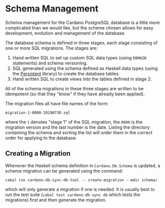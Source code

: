 # Schema Management

Schema management for the Cardano PostgreSQL database is a little more complicated than we would
like, but the scheme chosen allows for easy development, evolution and management of the database.

The database schema is defined in three stages, each stage consisting of one or more SQL migrations.
The stages are:

1. Hand written SQL to set up custom SQL data types (using `DOMAIN` statements) and schema
   versioning.
2. SQL generated using the schema defined as Haskell data types (using the [Persistent][Persistent]
   library) to create the database tables.
3. Hand written SQL to create views into the tables defined in stage 2.

All of the schema migrations in these three stages are written to be idempotent (so that they
"know" if they have already been applied).

The migration files all have file names of the form:
```
migration-1-0000-20190730.sql
```
where the `1` denotes "stage 1" of the SQL migration, the `0000` is the migration version and the
last number is the date. Listing the directory containing the schema and sorting the list will
order them in the correct order for applying to the database.

## Creating a Migration

Whenever the Haskell schema definition in `Cardano.Db.Schema` is updated, a schema migration can
be generated using the command:
```
cabal run cardano-db-sync-db-tool -- create-migration --mdir schema/
```
which will only generate a migration if one is needed. It is usually best to run the test suite
(`cabal test cardano-db-sync db` which tests the migrations) first and then generate the migration.

[Persistent]: https://hackage.haskell.org/package/persistent
